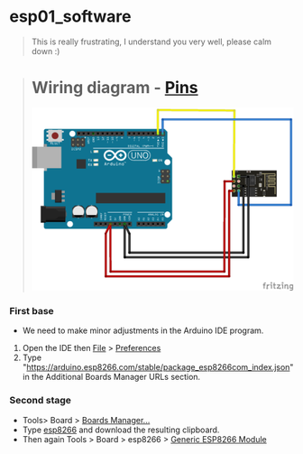 # esp01_software
>This is really frustrating, I understand you very well, please calm down :)

># Wiring diagram - [Pins](image/01_pin.png)
>![Untitled Sketch 3_bb](https://raw.githubusercontent.com/equlibrino/esp01_software/main/image/upload_esp01.png)

### First base
- We need to make minor adjustments in the Arduino IDE program.
1. Open the IDE then [File](image/preferences.png) > [Preferences](image/preferences2.png)
2. Type "https://arduino.esp8266.com/stable/package_esp8266com_index.json" in the Additional Boards Manager URLs section.

### Second stage
- Tools> Board > [Boards Manager...](image/board_manager.png)
- Type [esp8266](image/esp8266.png) and download the resulting clipboard.
- Then again Tools > Board > esp8266 > [Generic ESP8266 Module](image/generic.png)
